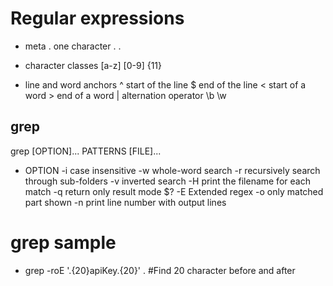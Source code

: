 
# Regular expressions
- meta
    .       one character
    \.      .

- character classes
    [a-z]
    [0-9]
    {11}

- line and word anchors
    ^       start of the line
    $       end of the line
    \<      start of a word
    \>      end of a word
    |       alternation operator
    \b
    \w

## grep
grep [OPTION]... PATTERNS [FILE]...

- OPTION
    -i      case insensitive
    -w      whole-word search
    -r      recursively search through sub-folders
    -v      inverted search
    -H      print the filename for each match
    -q      return only result mode $?
    -E      Extended regex
    -o      only matched part shown
    -n      print line number with output lines


# grep sample

- grep -roE '.{20}apiKey.{20}' .            #Find 20 character before and after